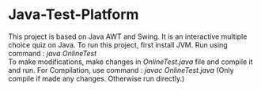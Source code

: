 # Java-Test-Platform
This project is based on Java AWT and Swing. It is an interactive multiple choice quiz on Java.
To run this project, first install JVM.
Run using command : *java OnlineTest*          
To make modifications, make changes in *OnlineTest.java*   file and compile it and run.
For Compilation, use command : *javac OnlineTest.java*           (Only compile if made any changes. Otherwise run directly.) 
